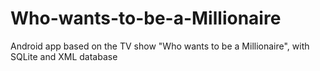 # Who-wants-to-be-a-Millionaire
Android app based on the TV show "Who wants to be a Millionaire", with SQLite and XML database
